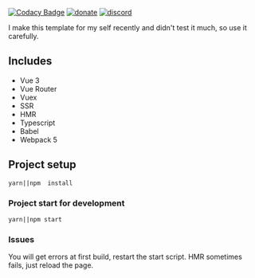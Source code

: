 [![Codacy Badge](https://img.shields.io/codacy/grade/05e272afa5ba457b8b1e9035949ccfaf?style=for-the-badge)](https://www.codacy.com/gh/RynerNO/vue3-ssr-hmr-template/dashboard?utm_source=github.com&amp;utm_medium=referral&amp;utm_content=RynerNO/vue3-ssr-hmr-template&amp;utm_campaign=Badge_Grade) [![donate](https://img.shields.io/badge/donate-Buy%20me%20a%20beer-FF5E5B?style=for-the-badge)](https://www.donationalerts.com/r/rynerno) [![discord](https://img.shields.io/badge/JOIN-DISCORD-7289DA?style=for-the-badge)](https://discord.gg/75NmVJa)


I make this template for my self recently and didn't test it much, so use it carefully.


## Includes

- Vue 3
- Vue Router
- Vuex 
- SSR
- HMR
- Typescript 
- Babel
- Webpack 5


## Project setup
```
yarn||npm  install
```

### Project start for development
```
yarn||npm start

```

### Issues
You will get errors at first build, restart the start script.
HMR sometimes fails, just reload the page.